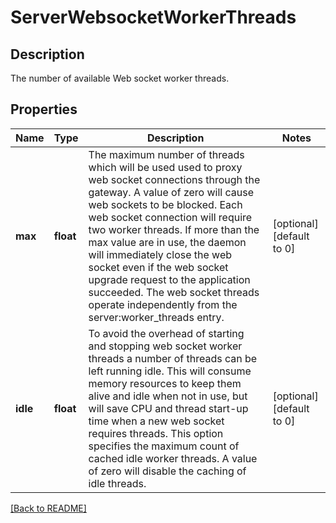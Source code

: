 # ServerWebsocketWorkerThreads

## Description

The number of available Web socket worker threads.


## Properties

Name | Type | Description | Notes
------------ | ------------- | ------------- | -------------
**max** | **float** | The maximum number of threads which will be used used to proxy web socket connections through the gateway. A value of zero will cause web sockets to be blocked. Each web socket connection will require two worker threads. If more than the max value are in use, the daemon will immediately close the web socket even if the web socket upgrade request to the application succeeded. The web socket threads operate independently from the server:worker\_threads entry.  | [optional] [default to 0]
**idle** | **float** | To avoid the overhead of starting and stopping web socket worker threads a number of threads can be left running idle. This will consume memory resources to keep them alive and idle when not in use, but will save CPU and thread start-up time when a new web socket requires threads. This option specifies the maximum count of cached idle worker threads. A value of zero will disable the caching of idle threads.  | [optional] [default to 0]

[[Back to README]](../README.md)



